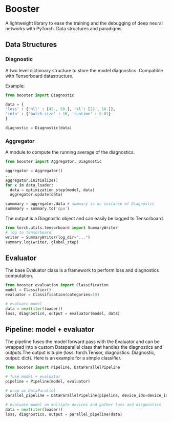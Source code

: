 # Booster

A lightweight library to ease the training and the debugging of deep neural networks with PyTorch. Data structures and paradigms.

## Data Structures

### Diagnostic

A two level dictionary structure to store the model diagnostics. Compatible with Tensorboard datastructure.

Example:

```python
from booster import Diagnostic

data = {
'loss' : {'nll' : [45., 58.], 'kl': [22., 18.]},
'info' : {'batch_size' : 16, 'runtime' : 0.01}
}

diagnostic = Diagnostic(data)
```

### Aggregator

A module to compute the running average of the diagnostics.

```python
from booster import Aggregator, Diagnostic

aggregator = Aggregator()
...
aggregator.initialize()
for x in data_loader:
  data = optimization_step(model, data)
  aggregator.update(data)

summmary = aggregator.data # summary is an instance of Diagnostic
summmary = summary.to('cpu')
```

The output is a Diagnostic object and can easily be logged to Tensorboard.

```python
from torch.utils.tensorboard import SummaryWriter
# log to tensorboard
writer = SummaryWriter(log_dir="...")
summary.log(writer, global_step)

```

## Evaluator

The base Evaluator class is a framework to perform loss and diagnostics computation. 

```python
from booster.evaluation import Classification
model = Classifier()
evaluator = Classification(categories=10)

# evaluate model
data = next(iter(loader))
loss, diagnostics, output = evaluator(model, data)

```

## Pipeline: model + evaluator
 
The pipeline fuses the model forward pass with the Evaluator and can be wrapped into a custom Dataparallel class that handles the diagnostics and outputs.The output is tuple (loss: torch.Tensor, diagnostics: Diagnostic, output: dict). Here is an example for a simple classifier. 

```python
from booster import Pipeline, DataParallelPipeline

# fuse model + evaluator
pipeline = Pipeline(model, evaluator)

# wrap as DataParallel
parallel_pipeline = DataParallelPipeline(pipeline, device_ids=device_ids)

# evaluate model on multiple devices and gather loss and diagnostics
data = next(iter(loader))
loss, diagnostics, output = parallel_pipeline(data) 
```




